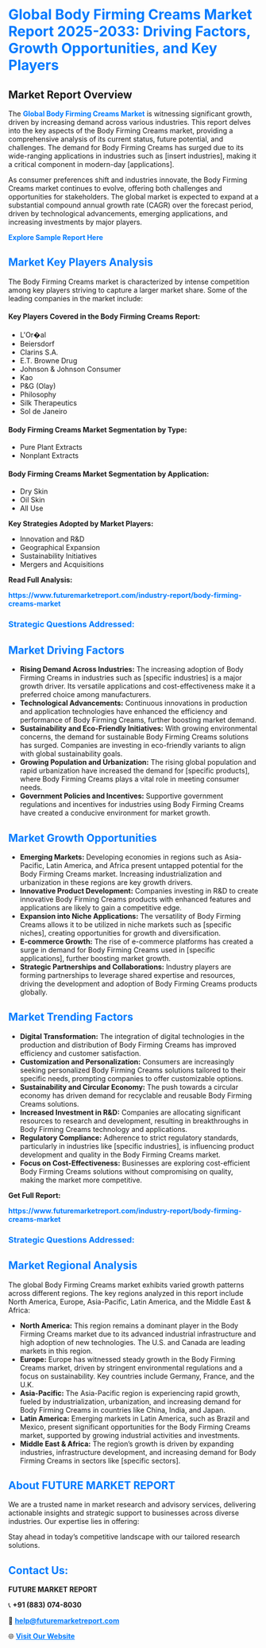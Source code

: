 <h1 style="color: #007BFF;">Global Body Firming Creams Market Report 2025-2033: Driving Factors, Growth Opportunities, and Key Players</h1>

<section id="overview">
<h2>Market Report Overview</h2>
<p>The <a href="https://www.futuremarketreport.com/industry-report/body-firming-creams-market" style="color: #007BFF; text-decoration: none;"><strong>Global Body Firming Creams Market</strong></a> is witnessing significant growth, driven by increasing demand across various industries. This report delves into the key aspects of the Body Firming Creams market, providing a comprehensive analysis of its current status, future potential, and challenges. The demand for Body Firming Creams has surged due to its wide-ranging applications in industries such as [insert industries], making it a critical component in modern-day [applications].</p>
<p>As consumer preferences shift and industries innovate, the Body Firming Creams market continues to evolve, offering both challenges and opportunities for stakeholders. The global market is expected to expand at a substantial compound annual growth rate (CAGR) over the forecast period, driven by technological advancements, emerging applications, and increasing investments by major players.</p>
</section>

<section id="overview">
<p><a href="https://www.futuremarketreport.com/request-sample/reportId=92587" style="color: #007BFF; text-decoration: none;"><strong>Explore Sample Report Here</strong></a></p>
</section>

<section id="key-players">
<h2 style="color: #007BFF;">Market Key Players Analysis</h2>
<p>The Body Firming Creams market is characterized by intense competition among key players striving to capture a larger market share. Some of the leading companies in the market include:</p>
<h4>Key Players Covered in the Body Firming Creams Report:</h4>
<ul><li>L&#039;Or�al</li><li>Beiersdorf</li><li>Clarins S.A.</li><li>E.T. Browne Drug</li><li>Johnson &amp; Johnson Consumer</li><li>Kao</li><li>P&amp;G (Olay)</li><li>Philosophy</li><li>Silk Therapeutics</li><li>Sol de Janeiro</li></ul>
<h4>Body Firming Creams Market Segmentation by Type:</h4>
<ul><li>Pure Plant Extracts</li><li>Nonplant Extracts</li></ul>

<h4>Body Firming Creams Market Segmentation by Application:</h4>
<ul><li>Dry Skin</li><li>Oil Skin</li><li>All Use</li></ul>
<p><strong>Key Strategies Adopted by Market Players:</strong></p>
<ul>
<li>Innovation and R&D</li>
<li>Geographical Expansion</li>
<li>Sustainability Initiatives</li>
<li>Mergers and Acquisitions</li>
</ul>
</section>

<section>
<p><strong>Read Full Analysis: </strong></p><a href="https://www.futuremarketreport.com/industry-report/body-firming-creams-market" style="color: #007BFF; text-decoration: none;"><strong>https://www.futuremarketreport.com/industry-report/body-firming-creams-market</strong></a>
<h3 style="color: #007BFF;">Strategic Questions Addressed:</h3>
</section>

<section id="driving-factors">
<h2 style="color: #007BFF;">Market Driving Factors</h2>
<ul>
<li><strong>Rising Demand Across Industries:</strong> The increasing adoption of Body Firming Creams in industries such as [specific industries] is a major growth driver. Its versatile applications and cost-effectiveness make it a preferred choice among manufacturers.</li>
<li><strong>Technological Advancements:</strong> Continuous innovations in production and application technologies have enhanced the efficiency and performance of Body Firming Creams, further boosting market demand.</li>
<li><strong>Sustainability and Eco-Friendly Initiatives:</strong> With growing environmental concerns, the demand for sustainable Body Firming Creams solutions has surged. Companies are investing in eco-friendly variants to align with global sustainability goals.</li>
<li><strong>Growing Population and Urbanization:</strong> The rising global population and rapid urbanization have increased the demand for [specific products], where Body Firming Creams plays a vital role in meeting consumer needs.</li>
<li><strong>Government Policies and Incentives:</strong> Supportive government regulations and incentives for industries using Body Firming Creams have created a conducive environment for market growth.</li>
</ul>
</section>

<section id="growth-opportunities">
<h2 style="color: #007BFF;">Market Growth Opportunities</h2>
<ul>
<li><strong>Emerging Markets:</strong> Developing economies in regions such as Asia-Pacific, Latin America, and Africa present untapped potential for the Body Firming Creams market. Increasing industrialization and urbanization in these regions are key growth drivers.</li>
<li><strong>Innovative Product Development:</strong> Companies investing in R&D to create innovative Body Firming Creams products with enhanced features and applications are likely to gain a competitive edge.</li>
<li><strong>Expansion into Niche Applications:</strong> The versatility of Body Firming Creams allows it to be utilized in niche markets such as [specific niches], creating opportunities for growth and diversification.</li>
<li><strong>E-commerce Growth:</strong> The rise of e-commerce platforms has created a surge in demand for Body Firming Creams used in [specific applications], further boosting market growth.</li>
<li><strong>Strategic Partnerships and Collaborations:</strong> Industry players are forming partnerships to leverage shared expertise and resources, driving the development and adoption of Body Firming Creams products globally.</li>
</ul>
</section>

<section id="trending-factors">
<h2 style="color: #007BFF;">Market Trending Factors</h2>
<ul>
<li><strong>Digital Transformation:</strong> The integration of digital technologies in the production and distribution of Body Firming Creams has improved efficiency and customer satisfaction.</li>
<li><strong>Customization and Personalization:</strong> Consumers are increasingly seeking personalized Body Firming Creams solutions tailored to their specific needs, prompting companies to offer customizable options.</li>
<li><strong>Sustainability and Circular Economy:</strong> The push towards a circular economy has driven demand for recyclable and reusable Body Firming Creams solutions.</li>
<li><strong>Increased Investment in R&D:</strong> Companies are allocating significant resources to research and development, resulting in breakthroughs in Body Firming Creams technology and applications.</li>
<li><strong>Regulatory Compliance:</strong> Adherence to strict regulatory standards, particularly in industries like [specific industries], is influencing product development and quality in the Body Firming Creams market.</li>
<li><strong>Focus on Cost-Effectiveness:</strong> Businesses are exploring cost-efficient Body Firming Creams solutions without compromising on quality, making the market more competitive.</li>
</ul>
</section>

<section>
<p><strong>Get Full Report: </strong></p><a href="https://www.futuremarketreport.com/industry-report/body-firming-creams-market" style="color: #007BFF; text-decoration: none;"><strong>https://www.futuremarketreport.com/industry-report/body-firming-creams-market</strong></a>
<h3 style="color: #007BFF;">Strategic Questions Addressed:</h3>
</section>


<section id="regional-analysis">
<h2 style="color: #007BFF;">Market Regional Analysis</h2>
<p>The global Body Firming Creams market exhibits varied growth patterns across different regions. The key regions analyzed in this report include North America, Europe, Asia-Pacific, Latin America, and the Middle East & Africa:</p>
<ul>
<li><strong>North America:</strong> This region remains a dominant player in the Body Firming Creams market due to its advanced industrial infrastructure and high adoption of new technologies. The U.S. and Canada are leading markets in this region.</li>
<li><strong>Europe:</strong> Europe has witnessed steady growth in the Body Firming Creams market, driven by stringent environmental regulations and a focus on sustainability. Key countries include Germany, France, and the U.K.</li>
<li><strong>Asia-Pacific:</strong> The Asia-Pacific region is experiencing rapid growth, fueled by industrialization, urbanization, and increasing demand for Body Firming Creams in countries like China, India, and Japan.</li>
<li><strong>Latin America:</strong> Emerging markets in Latin America, such as Brazil and Mexico, present significant opportunities for the Body Firming Creams market, supported by growing industrial activities and investments.</li>
<li><strong>Middle East & Africa:</strong> The region’s growth is driven by expanding industries, infrastructure development, and increasing demand for Body Firming Creams in sectors like [specific sectors].</li>
</ul>
</section>

<footer>
<h2 style="color: #007BFF;">About FUTURE MARKET REPORT</h2>
<p>We are a trusted name in market research and advisory services, delivering actionable insights and strategic support to businesses across diverse industries. Our expertise lies in offering:</p>

<p>Stay ahead in today’s competitive landscape with our tailored research solutions.</p>

<h2 style="color: #007BFF;">Contact Us:</h2>
<p><strong>FUTURE MARKET REPORT</strong></p>
<p>📞 <strong>+91 (883) 074-8030</strong></p>
<p>📧 <strong><a href="mailto:help@futuremarketreport.com" style="color: #007BFF;">help@futuremarketreport.com</a></strong></p>
<p>🌐 <strong><a href="https://www.futuremarketreport.com/" style="color: #007BFF;">Visit Our Website</a></strong></p>
</footer>